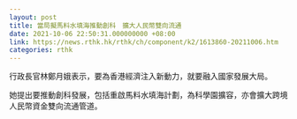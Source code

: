 ```yaml
---
layout: post
title: 當局擬馬料水填海推動創科　擴大人民幣雙向流通
date: 2021-10-06 22:50:31.000000000 +08:00
link: https://news.rthk.hk/rthk/ch/component/k2/1613860-20211006.htm
categories: rthk
---
```


行政長官林鄭月娥表示，要為香港經濟注入新動力，就要融入國家發展大局。

她提出要推動創科發展，包括重啟馬料水填海計劃，為科學園擴容，亦會擴大跨境人民幣資金雙向流通管道。
